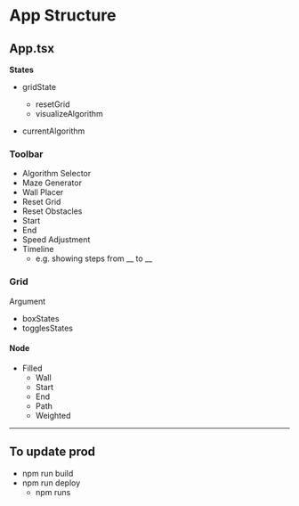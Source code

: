 # App Structure

## App.tsx

**States**
- gridState
  - resetGrid
  - visualizeAlgorithm

- currentAlgorithm

### Toolbar
- Algorithm Selector
- Maze Generator
- Wall Placer
- Reset Grid
- Reset Obstacles
- Start
- End
- Speed Adjustment
- Timeline
  - e.g. showing steps from __ to __

### Grid
Argument
- boxStates
- togglesStates

#### Node
- Filled
  - Wall
  - Start
  - End
  - Path
  - Weighted

---

## To update prod
- npm run build
- npm run deploy
  - npm runs <script>
    - script being "gh-pages -d dist"
      - "gh-pages" is the branch
      - "-d dist" is the directory **dist** is being pushed to the branch

# 
